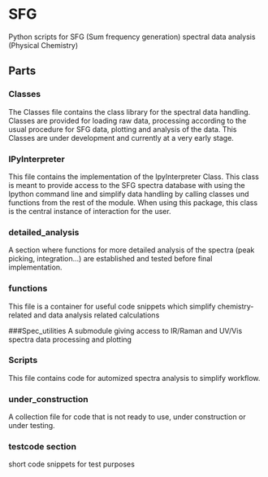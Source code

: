 # SFG
Python scripts for SFG (Sum frequency generation) spectral data analysis (Physical Chemistry)

## Parts

### Classes
The Classes file contains the class library for the spectral data handling. Classes are provided for 
loading raw data, processing according to the usual procedure for SFG data, plotting and analysis of 
the data. This Classes are under development and currently at a very early stage.

### IPyInterpreter
This file contains the implementation of the IpyInterpreter Class. This class is meant to provide
access to the SFG spectra database with using the Ipython command line and simplify data handling
by calling classes und functions from the rest of the module. When using this package, this class 
is the central instance of interaction for the user.

### detailed_analysis
A section where functions for more detailed analysis of the spectra (peak picking, integration...)
are established and tested before final implementation.

### functions
This file is a container for useful code snippets which simplify chemistry-related and data analysis
related calculations

###Spec_utilities
A submodule giving access to IR/Raman and UV/Vis spectra data processing and plotting

### Scripts
This file contains code for automized spectra analysis to simplify workflow.

### under_construction
A collection file for code that is not ready to use, under construction or under testing.

### testcode section
short code snippets for test purposes